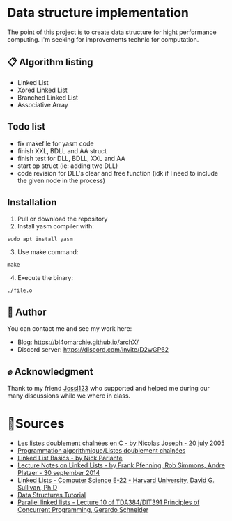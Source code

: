 # Data structure implementation

The point of this project is to create data structure for hight performance computing. I'm seeking for improvements technic for computation.


## 📋 Algorithm listing
- Linked List
- Xored Linked List
- Branched Linked List
- Associative Array

## Todo list
- fix makefile for yasm code
- finish XXL, BDLL and AA struct
- finish test for DLL, BDLL, XXL and AA
- start op struct (ie: adding two DLL)
- code revision for DLL's clear and free function (idk if I need to include the given node in the process)

## Installation

1) Pull or download the repository
2) Install yasm compiler with:
```
sudo apt install yasm
```
3) Use make command:
```
make
```
4) Execute the binary:
```
./file.o
```

## 📣 Author
You can contact me and see my work here:

- Blog: https://bl4omarchie.github.io/archX/
- Discord server: https://discord.com/invite/D2wGP62


## ✊ Acknowledgment

Thank to my friend [Jossl123](https://github.com/Jossl123) who supported and helped me during our many discussions while we where in class.

# 🔗Sources
- [Les listes doublement chaînées en C - by Nicolas Joseph - 20 july 2005](https://nicolasj.developpez.com/articles/listedouble/#LIII-C)
- [Programmation algorithmique/Listes doublement chaînées](https://fr.wikibooks.org/wiki/Programmation_algorithmique/Listes_doublement_cha%C3%AEn%C3%A9es)
- [Linked List Basics - by Nick Parlante](http://cslibrary.stanford.edu/103/LinkedListBasics.pdf)
- [Lecture Notes on Linked Lists - by Frank Pfenning, Rob Simmons, Andre Platzer - 30 september 2014](https://www.cs.cmu.edu/~rjsimmon/15122-f14/lec/11-linkedlist.pdf)
- [Linked Lists - Computer Science E-22 - Harvard University, David G. Sullivan, Ph.D](https://cscie22.sites.fas.harvard.edu/files/lectures/04_linked_lists.pdf)
- [Data Structures Tutorial](https://www.geeksforgeeks.org/data-structures/)
- [Parallel linked lists - Lecture 10 of TDA384/DIT391 Principles of Concurrent Programming, Gerardo Schneider](https://www.cse.chalmers.se/edu/course/TDA384_LP1/files/lectures/Lecture10-parallel_lists.pdf)